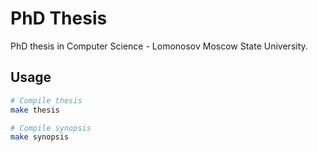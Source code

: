 # PhD Thesis

PhD thesis in Computer Science - Lomonosov Moscow State University.

## Usage

```bash
# Compile thesis
make thesis

# Compile synopsis
make synopsis
```
